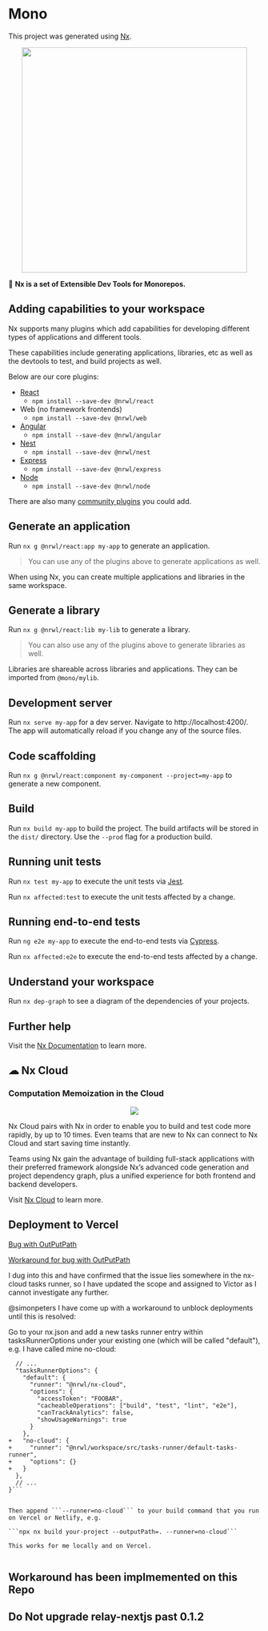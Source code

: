 # Mono

This project was generated using [Nx](https://nx.dev).

<p align="center"><img src="https://raw.githubusercontent.com/nrwl/nx/master/images/nx-logo.png" width="450"></p>

🔎 **Nx is a set of Extensible Dev Tools for Monorepos.**

## Adding capabilities to your workspace

Nx supports many plugins which add capabilities for developing different types of applications and different tools.

These capabilities include generating applications, libraries, etc as well as the devtools to test, and build projects as well.

Below are our core plugins:

- [React](https://reactjs.org)
  - `npm install --save-dev @nrwl/react`
- Web (no framework frontends)
  - `npm install --save-dev @nrwl/web`
- [Angular](https://angular.io)
  - `npm install --save-dev @nrwl/angular`
- [Nest](https://nestjs.com)
  - `npm install --save-dev @nrwl/nest`
- [Express](https://expressjs.com)
  - `npm install --save-dev @nrwl/express`
- [Node](https://nodejs.org)
  - `npm install --save-dev @nrwl/node`

There are also many [community plugins](https://nx.dev/nx-community) you could add.

## Generate an application

Run `nx g @nrwl/react:app my-app` to generate an application.

> You can use any of the plugins above to generate applications as well.

When using Nx, you can create multiple applications and libraries in the same workspace.

## Generate a library

Run `nx g @nrwl/react:lib my-lib` to generate a library.

> You can also use any of the plugins above to generate libraries as well.

Libraries are shareable across libraries and applications. They can be imported from `@mono/mylib`.

## Development server

Run `nx serve my-app` for a dev server. Navigate to http://localhost:4200/. The app will automatically reload if you change any of the source files.

## Code scaffolding

Run `nx g @nrwl/react:component my-component --project=my-app` to generate a new component.

## Build

Run `nx build my-app` to build the project. The build artifacts will be stored in the `dist/` directory. Use the `--prod` flag for a production build.

## Running unit tests

Run `nx test my-app` to execute the unit tests via [Jest](https://jestjs.io).

Run `nx affected:test` to execute the unit tests affected by a change.

## Running end-to-end tests

Run `ng e2e my-app` to execute the end-to-end tests via [Cypress](https://www.cypress.io).

Run `nx affected:e2e` to execute the end-to-end tests affected by a change.

## Understand your workspace

Run `nx dep-graph` to see a diagram of the dependencies of your projects.

## Further help

Visit the [Nx Documentation](https://nx.dev) to learn more.

## ☁ Nx Cloud

### Computation Memoization in the Cloud

<p align="center"><img src="https://raw.githubusercontent.com/nrwl/nx/master/images/nx-cloud-card.png"></p>

Nx Cloud pairs with Nx in order to enable you to build and test code more rapidly, by up to 10 times. Even teams that are new to Nx can connect to Nx Cloud and start saving time instantly.

Teams using Nx gain the advantage of building full-stack applications with their preferred framework alongside Nx’s advanced code generation and project dependency graph, plus a unified experience for both frontend and backend developers.

Visit [Nx Cloud](https://nx.app/) to learn more.

## Deployment to Vercel

[Bug with OutPutPath](https://github.com/nrwl/nx/issues/5982)

[Workaround for bug with OutPutPath](https://github.com/nrwl/nx/issues/5660#issuecomment-841639368)

I dug into this and have confirmed that the issue lies somewhere in the nx-cloud tasks runner, so I have updated the scope and assigned to Victor as I cannot investigate any further.

@simonpeters I have come up with a workaround to unblock deployments until this is resolved:

Go to your nx.json and add a new tasks runner entry within tasksRunnerOptions under your existing one (which will be called "default"), e.g. I have called mine no-cloud:

````{
  // ...
  "tasksRunnerOptions": {
    "default": {
      "runner": "@nrwl/nx-cloud",
      "options": {
        "accessToken": "FOOBAR",
        "cacheableOperations": ["build", "test", "lint", "e2e"],
        "canTrackAnalytics": false,
        "showUsageWarnings": true
      }
    },
+   "no-cloud": {
+     "runner": "@nrwl/workspace/src/tasks-runner/default-tasks-runner",
+     "options": {}
+   }
  },
  // ...
}```


Then append ```--runner=no-cloud``` to your build command that you run on Vercel or Netlify, e.g.

```npx nx build your-project --outputPath=. --runner=no-cloud```

This works for me locally and on Vercel.


````

## Workaround has been implmemented on this Repo

## Do Not upgrade relay-nextjs past 0.1.2
